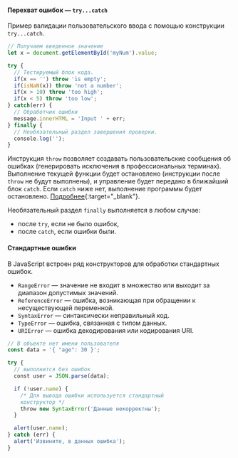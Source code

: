 #### Перехват ошибок — `try...catch`

Пример валидации пользовательского ввода с помощью конструкции `try...catch`.

```javascript
// Получаем введенное значение
let x = document.getElementById('myNum').value;

try {
  // Тестируемый блок кода.
  if(x == '') throw 'is empty';
  if(isNaN(x)) throw 'not a number';
  if(x > 10) throw 'too high';
  if(x < 5) throw 'too low';
} catch(err) {
  // Обработчик ошибки
  message.innerHTML = 'Input ' + err;
} finally {
  // Необязательный раздел завершения проверки.
  console.log('');
}
```

Инструкция `throw` позволяет создавать пользовательские сообщения об ошибках (генерировать исключения в профессиональных терминах). Выполнение текущей функции будет остановлено (инструкции после `throw` не будут выполнены), и управление будет передано в ближайший блок `catch`. Если `catch` ниже нет, выполнение программы будет остановлено. [Подробнее](https://www.w3schools.com/js/js_errors.asp){:target="_blank"}.

Необязательный раздел `finally` выполняется в любом случае:

- после `try`, если не было ошибок,
- после `catch`, если ошибки были.

#### Стандартные ошибки

В JavaScript встроен ряд конструкторов для обработки стандартных ошибок.

- `RangeError` — значение не входит в множество или выходит за диапазон допустимых значений.
- `ReferenceError` — ошибка, возникающая при обращении к несуществующей переменной.
- `SyntaxError` — синтаксически неправильный код.
- `TypeError` — ошибка, связанная с типом данных.
- `URIError` — ошибка декодирования или кодирования URI.

```javascript
// В объекте нет имени пользователя
const data = '{ "age": 30 }';

try {
  // выполнится без ошибок
  const user = JSON.parse(data);

  if (!user.name) {
    /* Для вывода ошибки используется стандартный
    конструктор */
    throw new SyntaxError('Данные некорректны');
  }

  alert(user.name);
} catch (err) {
  alert('Извините, в данных ошибка');
}
```
